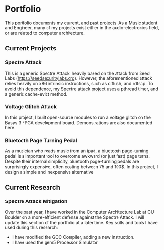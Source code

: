 # Portfolio

This portfolio documents my current, and past projects. As a Music student and Engineer, many of my projects exist either in the audio-electronics field, or are related to computer architecture.

## Current Projects
### Spectre Attack
This is a generic Spectre Attack, heavily based on the attack from Seed Labs (https://seedsecuritylabs.org). 
However, the aforementioned attack relies heavily on x86 intrinsic instructions, such as clflush, and rdtscp. To avoid this dependence, my Spectre attack project uses a pthread timer, and a generic cache-evict method.
### Voltage Glitch Attack
In this project, I built open-source modules to run a voltage glitch on the Basys 3 FPGA development board. Demonstrations are also documented here.
### Bluetooth Page Turning Pedal
As a musician who reads music from an Ipad, a bluetooth page-turning pedal is a important tool to overcome awkward (or just fast) page turns. Despite their internal simplicity, bluetooth page-turning pedals are surprisingly expensive, often costing between 75 and 100$. In this project, I design a simple and inexpensive alternative.
## Current Research
### Spectre Attack Mitigation
Over the past year, I have worked in the Computer Architecture Lab at CU Boulder on a more-efficient defense against the Spectre Attack. I will update this section of the portfolio at a later time.
Key skills and tools I have used during this research:
  - I have modified the GCC Compiler, adding a new instruction.
  - I have used the gem5 Processor Simulator
  
  

